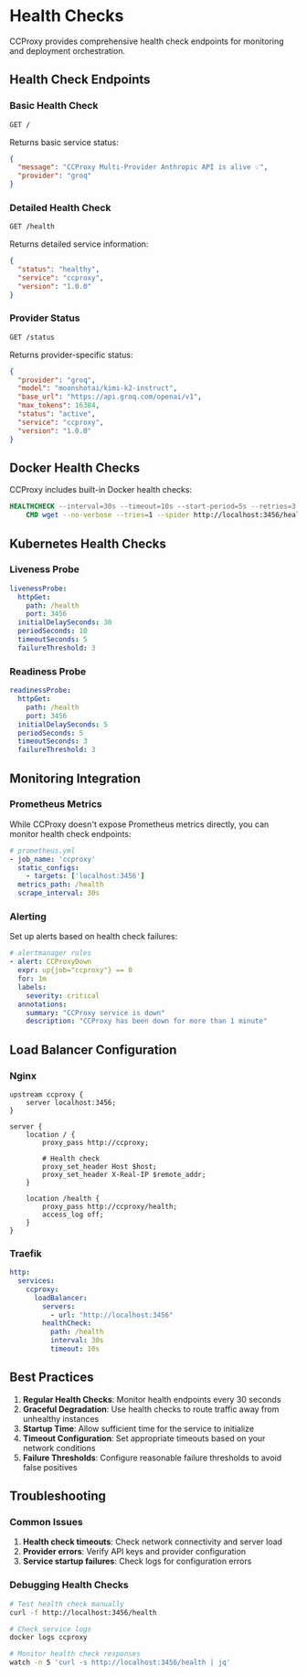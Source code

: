# Health Checks

CCProxy provides comprehensive health check endpoints for monitoring and deployment orchestration.

<SocialShare />

## Health Check Endpoints

### Basic Health Check

```bash
GET /
```

Returns basic service status:

```json
{
  "message": "CCProxy Multi-Provider Anthropic API is alive 💡",
  "provider": "groq"
}
```

### Detailed Health Check

```bash
GET /health
```

Returns detailed service information:

```json
{
  "status": "healthy",
  "service": "ccproxy",
  "version": "1.0.0"
}
```

### Provider Status

```bash
GET /status
```

Returns provider-specific status:

```json
{
  "provider": "groq",
  "model": "moonshotai/kimi-k2-instruct",
  "base_url": "https://api.groq.com/openai/v1",
  "max_tokens": 16384,
  "status": "active",
  "service": "ccproxy",
  "version": "1.0.0"
}
```

## Docker Health Checks

CCProxy includes built-in Docker health checks:

```dockerfile
HEALTHCHECK --interval=30s --timeout=10s --start-period=5s --retries=3 \
    CMD wget --no-verbose --tries=1 --spider http://localhost:3456/health || exit 1
```

## Kubernetes Health Checks

### Liveness Probe

```yaml
livenessProbe:
  httpGet:
    path: /health
    port: 3456
  initialDelaySeconds: 30
  periodSeconds: 10
  timeoutSeconds: 5
  failureThreshold: 3
```

### Readiness Probe

```yaml
readinessProbe:
  httpGet:
    path: /health
    port: 3456
  initialDelaySeconds: 5
  periodSeconds: 5
  timeoutSeconds: 3
  failureThreshold: 3
```

## Monitoring Integration

### Prometheus Metrics

While CCProxy doesn't expose Prometheus metrics directly, you can monitor health check endpoints:

```yaml
# prometheus.yml
- job_name: 'ccproxy'
  static_configs:
    - targets: ['localhost:3456']
  metrics_path: /health
  scrape_interval: 30s
```

### Alerting

Set up alerts based on health check failures:

```yaml
# alertmanager rules
- alert: CCProxyDown
  expr: up{job="ccproxy"} == 0
  for: 1m
  labels:
    severity: critical
  annotations:
    summary: "CCProxy service is down"
    description: "CCProxy has been down for more than 1 minute"
```

## Load Balancer Configuration

### Nginx

```nginx
upstream ccproxy {
    server localhost:3456;
}

server {
    location / {
        proxy_pass http://ccproxy;
        
        # Health check
        proxy_set_header Host $host;
        proxy_set_header X-Real-IP $remote_addr;
    }
    
    location /health {
        proxy_pass http://ccproxy/health;
        access_log off;
    }
}
```

### Traefik

```yaml
http:
  services:
    ccproxy:
      loadBalancer:
        servers:
          - url: "http://localhost:3456"
        healthCheck:
          path: /health
          interval: 30s
          timeout: 10s
```

## Best Practices

1. **Regular Health Checks**: Monitor health endpoints every 30 seconds
2. **Graceful Degradation**: Use health checks to route traffic away from unhealthy instances
3. **Startup Time**: Allow sufficient time for the service to initialize
4. **Timeout Configuration**: Set appropriate timeouts based on your network conditions
5. **Failure Thresholds**: Configure reasonable failure thresholds to avoid false positives

## Troubleshooting

### Common Issues

1. **Health check timeouts**: Check network connectivity and server load
2. **Provider errors**: Verify API keys and provider configuration
3. **Service startup failures**: Check logs for configuration errors

### Debugging Health Checks

```bash
# Test health check manually
curl -f http://localhost:3456/health

# Check service logs
docker logs ccproxy

# Monitor health check responses
watch -n 5 'curl -s http://localhost:3456/health | jq'
```
